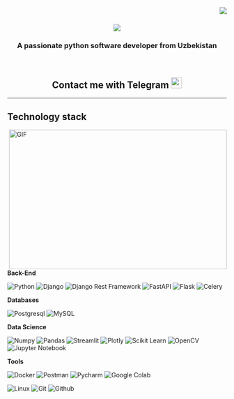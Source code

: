 <img align="right" src="https://visitor-badge.laobi.icu/badge?page_id=Otabek-Astanov.Otabek-Astanov" />

<h1 align="center">
    <img src="https://readme-typing-svg.herokuapp.com/?font=Righteous&size=35&center=true&vCenter=true&width=500&height=70&duration=4000&lines=Hi+There!+👋;+I'm+Otabek+Astanov!;" />
</h1>

<h3 align="center">A passionate python software developer from Uzbekistan</h3>

<br/>

<div align="center">
 
## Contact me with Telegram <a href="https://t.me/Otabek_Astanov">   <img width="25px" src="https://upload.wikimedia.org/wikipedia/commons/8/82/Telegram_logo.svg"> </a> </br>

 </div>


 <hr/>
 
## Technology stack

<img align="right" alt="GIF" src="https://cdn.dribbble.com/users/1059583/screenshots/4171367/media/5c8264a20b247115b68e6c2f4c97d5e6.gif" width="500" height="320" />

**Back-End**

![Python](https://img.shields.io/badge/Python-FFD43B?style=for-the-badge&logo=python&logoColor=blue)
![Django](https://img.shields.io/badge/Django-092E20?style=for-the-badge&logo=django&logoColor=green)
![Django Rest Framework](https://img.shields.io/badge/django%20rest-ff1709?style=for-the-badge&logo=django&logoColor=white)
![FastAPI](    https://img.shields.io/badge/fastapi-109989?style=for-the-badge&logo=FASTAPI&logoColor=white)
![Flask](https://img.shields.io/badge/Flask-000000?style=for-the-badge&logo=flask&logoColor=white)
![Celery](https://img.shields.io/badge/-Celery-%2300C7B7?style=for-the-badge&&logo=Celery&logoColor=white)

**Databases**

![Postgresql](https://img.shields.io/badge/PostgreSQL-316192?style=for-the-badge&logo=postgresql&logoColor=white)
![MySQL](https://img.shields.io/badge/redis-%23DD0031.svg?&style=for-the-badge&logo=redis&logoColor=white)

**Data Science**

![Numpy](https://img.shields.io/badge/Numpy-777BB4?style=for-the-badge&logo=numpy&logoColor=white)
![Pandas](https://img.shields.io/badge/Pandas-2C2D72?style=for-the-badge&logo=pandas&logoColor=white)
![Streamlit](https://img.shields.io/badge/Streamlit-FF4B4B?style=for-the-badge&logo=Streamlit&logoColor=white)
![Plotly](https://img.shields.io/badge/Plotly-239120?style=for-the-badge&logo=plotly&logoColor=white)
![Scikit Learn](https://img.shields.io/badge/scikit_learn-F7931E?style=for-the-badge&logo=scikit-learn&logoColor=white)
![OpenCV](https://img.shields.io/badge/OpenCV-27338e?style=for-the-badge&logo=OpenCV&logoColor=white)
![Jupyter Notebook](https://img.shields.io/badge/Jupyter-F37626.svg?&style=for-the-badge&logo=Jupyter&logoColor=white)

**Tools**

![Docker](https://img.shields.io/badge/Docker-2CA5E0?style=for-the-badge&logo=docker&logoColor=white)
![Postman](https://img.shields.io/badge/Postman-FF6C37?style=for-the-badge&logo=Postman&logoColor=white)
![Pycharm](https://img.shields.io/badge/PyCharm-000000.svg?&style=for-the-badge&logo=PyCharm&logoColor=white)
![Google Colab](https://img.shields.io/badge/Colab-F9AB00?style=for-the-badge&logo=googlecolab&color=525252)

![Linux](https://img.shields.io/badge/Linux-FCC624?style=for-the-badge&logo=linux&logoColor=black)
![Git](https://img.shields.io/badge/-Git-black?style=for-the-badge&logo=git&logoColor=white)
![Github](https://img.shields.io/badge/GitHub-100000?style=for-the-badge&logo=github&logoColor=white)


